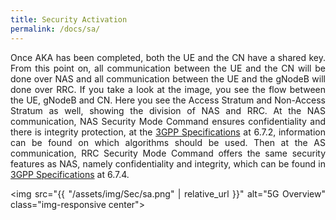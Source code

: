```yaml
---
title: Security Activation
permalink: /docs/sa/
---
```

<style>body {text-align: justify}</style>

Once AKA has been completed, both the UE and the CN have a shared key. From this point on, all communication between the UE and the CN will be done over NAS and all communication between the UE and the gNodeB will done over RRC. If you take a look at the image, you see the flow between the UE, gNodeB and CN. Here you see the Access Stratum and Non-Access Stratum as well, showing the division of NAS and RRC. At the NAS communication, NAS Security Mode Command ensures confidentiality and there is integrity protection, at the <a href="https://www.etsi.org/deliver/etsi_ts/133500_133599/133501/17.07.00_60/ts_133501v170700p.pdf">3GPP Specifications</a> at 6.7.2, information can be found on which algorithms should be used. Then at the AS communication, RRC Security Mode Command offers the same security features as NAS, namely confidentiality and integrity, which can be found in <a href="https://www.etsi.org/deliver/etsi_ts/133500_133599/133501/17.07.00_60/ts_133501v170700p.pdf">3GPP Specifications</a> at 6.7.4.

<img src="{{ "/assets/img/Sec/sa.png" | relative_url }}" alt="5G Overview" class="img-responsive center">       
